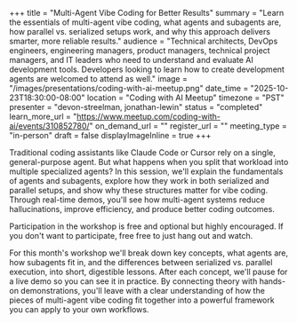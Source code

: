 +++
title = "Multi-Agent Vibe Coding for Better Results"
summary = "Learn the essentials of multi-agent vibe coding, what agents and subagents are, how parallel vs. serialized setups work, and why this approach delivers smarter, more reliable results."
audience = "Technical architects, DevOps engineers, engineering managers, product managers, technical project managers, and IT leaders who need to understand and evaluate AI development tools. Developers looking to learn how to create development agents are welcomed to attend as well."
image = "/images/presentations/coding-with-ai-meetup.png"
date_time = "2025-10-23T18:30:00-08:00"
location = "Coding with AI Meetup"
timezone = "PST"
presenter = "devon-streelman, jonathan-lewin"
status = "completed"
learn_more_url = "https://www.meetup.com/coding-with-ai/events/310852780/"
on_demand_url = ""
register_url = ""
meeting_type = "in-person"
draft = false
displayImageInline = true
+++

Traditional coding assistants like Claude Code or Cursor rely on a single, general-purpose agent. But what happens when you split that workload into multiple specialized agents? In this session, we'll explain the fundamentals of agents and subagents, explore how they work in both serialized and parallel setups, and show why these structures matter for vibe coding. Through real-time demos, you'll see how multi-agent systems reduce hallucinations, improve efficiency, and produce better coding outcomes.

Participation in the workshop is free and optional but highly encouraged. If you don't want to participate, free free to just hang out and watch.

For this month's workshop we'll break down key concepts, what agents are, how subagents fit in, and the differences between serialized vs. parallel execution, into short, digestible lessons. After each concept, we'll pause for a live demo so you can see it in practice. By connecting theory with hands-on demonstrations, you'll leave with a clear understanding of how the pieces of multi-agent vibe coding fit together into a powerful framework you can apply to your own workflows.